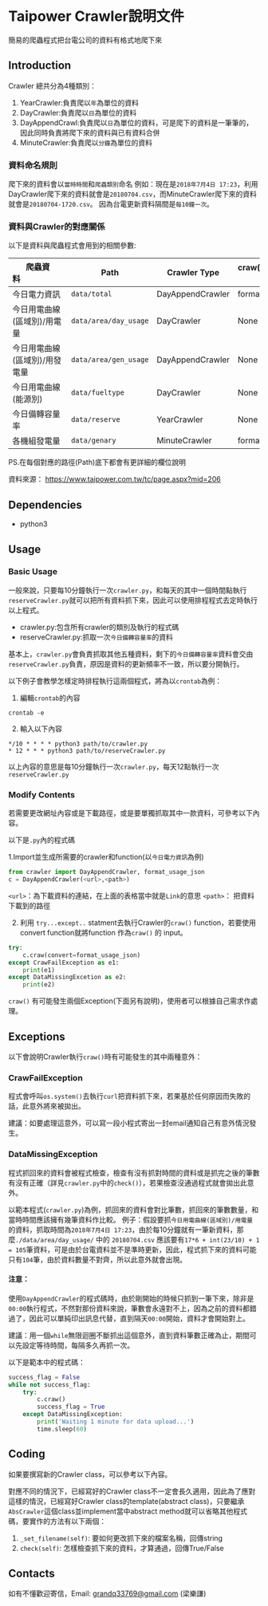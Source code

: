 # Taipower Crawler說明文件
簡易的爬蟲程式把台電公司的資料有格式地爬下來
## Introduction
Crawler 總共分為4種類別：
1. YearCrawler:負責爬以`年`為單位的資料
2. DayCrawler:負責爬以`日`為單位的資料
3. DayAppendCrawl:負責爬以`日`為單位的資料，可是爬下的資料是一筆筆的，因此同時負責將爬下來的資料與已有資料合併
4. MinuteCrawler:負責爬以`分鐘`為單位的資料

### 資料命名規則
爬下來的資料會以`當時時間`和`爬蟲類別`命名
例如：現在是`2018年7月4日 17:23`，利用DayCrawler爬下來的資料就會是`20180704.csv`，而MinuteCrawler爬下來的資料就會是`20180704-1720.csv`。
因為台電更新資料隔間是`每10鐘一次`。

### 資料與Crawler的對應關係
以下是資料與爬蟲程式會用到的相關參數:

|爬蟲資料&nbsp;&nbsp;&nbsp;&nbsp;&nbsp;&nbsp;&nbsp;&nbsp;&nbsp;&nbsp;&nbsp;&nbsp;&nbsp;&nbsp;&nbsp;&nbsp;&nbsp;&nbsp;&nbsp;&nbsp;|Path|Crawler Type|craw() convert input function|Source Link|
|---|---|---|---|---|
|今日電力資訊|`data/total`|DayAppendCrawler|format_usage_json()|https://www.taipower.com.tw/d006/loadGraph/loadGraph/data/loadpara.txt|
|今日用電曲線(區域別)/用電量|`data/area/day_usage`|DayCrawler|None|https://www.taipower.com.tw/d006/loadGraph/loadGraph/data/loadareas.csv|
|今日用電曲線(區域別)/用發電量|`data/area/gen_usage`|DayAppendCrawler|None|https://www.taipower.com.tw/d006/loadGraph/loadGraph/data/genloadareaperc.csv|
|今日用電曲線(能源別)|`data/fueltype`|DayCrawler|None|https://www.taipower.com.tw/d006/loadGraph/loadGraph/data/loadfueltype.csv|
|今日備轉容量率|`data/reserve`|YearCrawler|None|https://www.taipower.com.tw/d006/loadGraph/loadGraph/data/reserve.csv|
|各機組發電量|`data/genary`|MinuteCrawler|format_genary_json()|https://www.taipower.com.tw/d006/loadGraph/loadGraph/data/genary.txt|

PS.在每個對應的路徑(Path)底下都會有更詳細的欄位說明

資料來源：
https://www.taipower.com.tw/tc/page.aspx?mid=206

## Dependencies
* python3

## Usage
### Basic Usage
一般來說，只要每10分鐘執行一次`crawler.py`，和每天的其中一個時間點執行`reserveCrawler.py`就可以把所有資料抓下來，因此可以使用排程程式去定時執行以上程式。
* crawler.py:包含所有crawler的類別及執行的程式碼
* reserveCrawler.py:抓取一次`今日備轉容量率`的資料

基本上，`crawler.py`會負責抓取其他五種資料，剩下的`今日備轉容量率`資料會交由`reserveCrawler.py`負責，原因是資料的更新頻率不一致，所以要分開執行。

以下例子會教學怎樣定時排程執行這兩個程式，將為以`crontab`為例：

1. 編輯`crontab`的內容
```
crontab -e
```
2. 輸入以下內容
```
*/10 * * * * python3 path/to/crawler.py
* 12 * * * python3 path/to/reserveCrawler.py
```
以上內容的意思是每10分鐘執行一次`crawler.py`，每天12點執行一次`reserveCrawler.py`

### Modify Contents
若需要更改網址內容或是下載路徑，或是要單獨抓取其中一款資料，可參考以下內容。

以下是`.py`內的程式碼

1.Import並生成所需要的crawler和function(以`今日電力資訊`為例)
```python
from crawler import DayAppendCrawler, format_usage_json
c = DayAppendCrawler(<url>,<path>)
```
`<url>`：為下載資料的連結，在上面的表格當中就是`Link`的意思
`<path>`： 把資料下載到的路徑

2. 利用 `try...except..` statment去執行Crawler的`craw()` function，若要使用convert function就將function 作為`craw()` 的 input。
```python
try:
    c.craw(convert=format_usage_json)
except CrawFailException as e1:
    print(e1)
except DataMissingExcetion as e2:
    print(e2)
```
`craw()` 有可能發生兩個Exception(下面另有說明)，使用者可以根據自己需求作處理。

## Exceptions
以下會說明Crawler執行`craw()`時有可能發生的其中兩種意外：
### CrawFailException
程式會呼叫`os.system()`去執行`curl`把資料抓下來，若果基於任何原因而失敗的話，此意外將來被拋出。

建議：如要處理這意外，可以寫一段小程式寄出一封email通知自己有意外情況發生。
### DataMissingException
程式抓回來的資料會被程式檢查，檢查有沒有抓對時間的資料或是抓完之後的筆數有沒有正確（詳見`crawler.py`中的`check()`），若果檢查沒通過程式就會拋出此意外。

以範本程式(`crawler.py`)為例，抓回來的資料會對比筆數，抓回來的筆數數量，和當時時間應該擁有幾筆資料作比較。
例子：假設要抓`今日用電曲線(區域別)/用電量`的資料，抓取時間為`2018年7月4日 17:23`，由於每10分鐘就有一筆新資料，那麼`./data/area/day_usage/` 中的 `20180704.csv` 應該要有`17*6 + int(23/10) + 1 = 105`筆資料，可是由於台電資料並不是準時更新，因此，程式抓下來的資料可能只有`104`筆，由於資料數量不對齊，所以此意外就會出現。

#### 注意：
使用`DayAppendCrawler`的程式碼時，由於剛開始的時候只抓到一筆下來，除非是`00:00`執行程式，不然對那份資料來說，筆數會永遠對不上，因為之前的資料都錯過了，因此可以單純印出訊息代替，直到隔天`00:00`開始，資料才會開始對上。


建議：用一個`while`無限迴圈不斷抓出這個意外，直到資料筆數正確為止，期間可以先設定等待時間，每隔多久再抓一次。


以下是範本中的程式碼：
```python
success_flag = False
while not success_flag:
    try:
        c.craw()
        success_flag = True
    except DataMissingException:
        print('Waiting 1 minute for data upload...')
        time.sleep(60)
```

## Coding
如果要撰寫新的Crawler class，可以參考以下內容。

對應不同的情況下，已經寫好的Crawler class不一定會長久適用，因此為了應對這樣的情況，已經寫好Crawler class的template(abstract class)，只要繼承`AbsCrawler`這個class並implement當中abstract method就可以省略其他程式碼，要實作的方法有以下兩個：
1. `_set_filename(self)`: 要如何更改抓下來的檔案名稱，回傳string
2. `check(self)`: 怎樣檢查抓下來的資料，才算通過，回傳True/False

## Contacts
如有不懂歡迎寄信，Email: grandq33769@gmail.com (梁樂謙)
